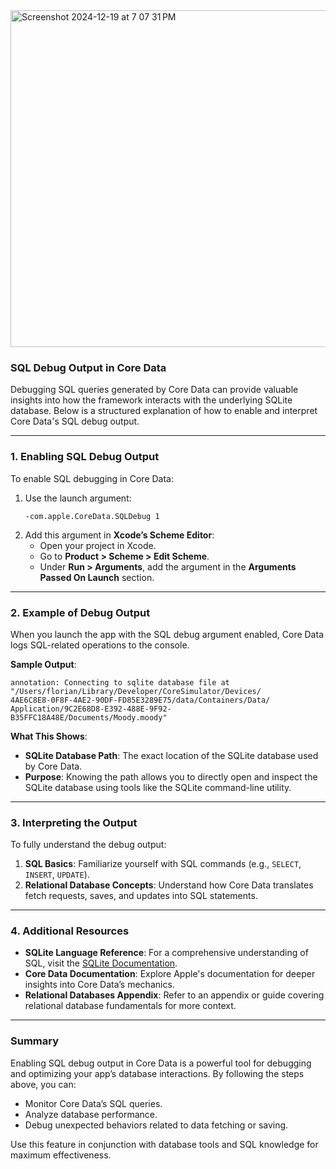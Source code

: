 
<img width="539" alt="Screenshot 2024-12-19 at 7 07 31 PM" src="https://github.com/user-attachments/assets/5048ff47-b880-4c82-b711-e8bf72dc22f8" />

### SQL Debug Output in Core Data

Debugging SQL queries generated by Core Data can provide valuable insights into how the framework interacts with the underlying SQLite database. Below is a structured explanation of how to enable and interpret Core Data's SQL debug output.

---

### **1. Enabling SQL Debug Output**
To enable SQL debugging in Core Data:
1. Use the launch argument:  
   ```
   -com.apple.CoreData.SQLDebug 1
   ```
2. Add this argument in **Xcode’s Scheme Editor**:
   - Open your project in Xcode.
   - Go to **Product > Scheme > Edit Scheme**.
   - Under **Run > Arguments**, add the argument in the **Arguments Passed On Launch** section.

---

### **2. Example of Debug Output**
When you launch the app with the SQL debug argument enabled, Core Data logs SQL-related operations to the console.

**Sample Output**:
```plaintext
annotation: Connecting to sqlite database file at
"/Users/florian/Library/Developer/CoreSimulator/Devices/
4AE6C8E8-0F8F-4AE2-90DF-FD85E3289E75/data/Containers/Data/
Application/9C2E68D8-E392-488E-9F92-B35FFC18A48E/Documents/Moody.moody"
```

**What This Shows**:
- **SQLite Database Path**: The exact location of the SQLite database used by Core Data.
- **Purpose**: Knowing the path allows you to directly open and inspect the SQLite database using tools like the SQLite command-line utility.

---

### **3. Interpreting the Output**
To fully understand the debug output:
1. **SQL Basics**: Familiarize yourself with SQL commands (e.g., `SELECT`, `INSERT`, `UPDATE`).
2. **Relational Database Concepts**: Understand how Core Data translates fetch requests, saves, and updates into SQL statements.

---

### **4. Additional Resources**
- **SQLite Language Reference**: For a comprehensive understanding of SQL, visit the [SQLite Documentation](https://sqlite.org/docs.html).
- **Core Data Documentation**: Explore Apple's documentation for deeper insights into Core Data’s mechanics.
- **Relational Databases Appendix**: Refer to an appendix or guide covering relational database fundamentals for more context.

---

### **Summary**
Enabling SQL debug output in Core Data is a powerful tool for debugging and optimizing your app’s database interactions. By following the steps above, you can:
- Monitor Core Data’s SQL queries.
- Analyze database performance.
- Debug unexpected behaviors related to data fetching or saving.

Use this feature in conjunction with database tools and SQL knowledge for maximum effectiveness.
